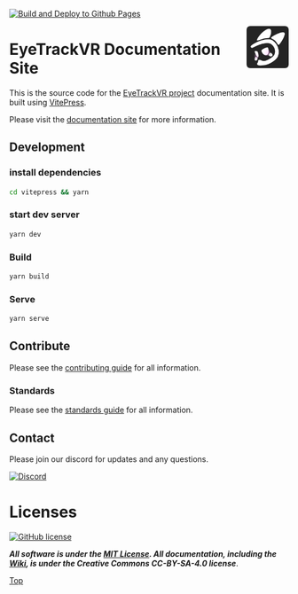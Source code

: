 [![Build and Deploy to Github Pages](https://github.com/RedHawk989/EyeTrackVR-Docs/actions/workflows/build_release_vitepress.yml/badge.svg)](https://github.com/RedHawk989/EyeTrackVR-Docs/actions/workflows/build_release_vitepress.yml)

<img src="./img/logo.png" alt="Logo" align="right" height="76"/>

# EyeTrackVR Documentation Site

This is the source code for the [EyeTrackVR project](https://github.com/RedHawk989/EyeTrackVR) documentation site. It is built using [VitePress](https://vitepress.vuejs.org/).

Please visit the [documentation site](https://docs.eyetrackvr.dev/) for more information.

## Development

### install dependencies

```bash
cd vitepress && yarn
```

### start dev server

```bash
yarn dev
```

### Build

```bash
yarn build
```

### Serve

```bash
yarn serve
```

## Contribute

Please see the [contributing guide](./CONTRIBUTING.md) for all information.

### Standards

Please see the [standards guide](./STANDARDS.md) for all information.

## Contact

Please join our discord for updates and any questions.

[![Discord](https://discord.com/api/guilds/946212245187199026/widget.png?style=banner3)](https://discord.gg/kkXYbVykZX)

# Licenses

[![GitHub license](https://img.shields.io/github/license/RedHawk989/EyeTrackVR?style=plastic)](./LICENSE)

***All software is under the [MIT License](http://opensource.org/licenses/MIT).
All documentation, including the [Wiki](https://github.com/RedHawk989/EyeTrackVR/wiki), is under the Creative Commons CC-BY-SA-4.0 license***.

[Top](#eyetrackvr-documentation-site)
